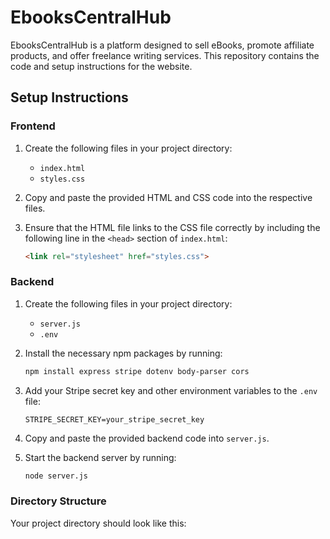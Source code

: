 # EbooksCentralHub

EbooksCentralHub is a platform designed to sell eBooks, promote affiliate products, and offer freelance writing services. This repository contains the code and setup instructions for the website.

## Setup Instructions

### Frontend

1. Create the following files in your project directory:
    - `index.html`
    - `styles.css`

2. Copy and paste the provided HTML and CSS code into the respective files.

3. Ensure that the HTML file links to the CSS file correctly by including the following line in the `<head>` section of `index.html`:
    ```html
    <link rel="stylesheet" href="styles.css">
    ```

### Backend

1. Create the following files in your project directory:
    - `server.js`
    - `.env`

2. Install the necessary npm packages by running:
    ```sh
    npm install express stripe dotenv body-parser cors
    ```

3. Add your Stripe secret key and other environment variables to the `.env` file:
    ```env
    STRIPE_SECRET_KEY=your_stripe_secret_key
    ```

4. Copy and paste the provided backend code into `server.js`.

5. Start the backend server by running:
    ```sh
    node server.js
    ```

### Directory Structure

Your project directory should look like this:

